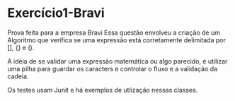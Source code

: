 # Exercício1-Bravi

 Prova feita para a empresa Bravi 
 Essa questão envolveu a criação de um Algoritmo que verifica se uma expressão está corretamente delimitada por [], {} e ().
 
 A idéia de se validar uma expressão matemática ou algo parecido, é utilizar uma pilha para guardar os caracters e controlar o fluxo e a validação da cadeia.
 
Os testes usam Junit e há exemplos de utlização nessas classes.
